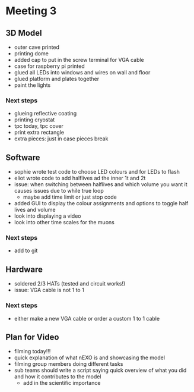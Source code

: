 # Meeting 3

## 3D Model
- outer cave printed
- printing dome
- added cap to put in the screw terminal for VGA cable
- case for raspberry pi printed
- glued all LEDs into windows and wires on wall and floor
- glued platform and plates together
- paint the lights

### Next steps
- glueing reflective coating
- printing cryostat
- tpc today, tpc cover
- print extra rectangle
- extra pieces: just in case pieces break

## Software
- sophie wrote test code to choose LED colours and for LEDs to flash
- eliot wrote code to add halflives ad the inner 1t and 2t
- issue: when switching between halflives and which volume you want it causes issues due to while true loop
  - maybe add time limit or just stop code
- added GUI to display the colour assignments and options to toggle half lives and volume
- look into displaying a video
- look into other time scales for the muons

### Next steps
- add to git

## Hardware
- soldered 2/3 HATs (tested and circuit works!)
- issue: VGA cable is not 1 to 1

### Next steps
- either make a new VGA cable or order a custom 1 to 1 cable

## Plan for Video
- filming today!!!
- quick explanation of what nEXO is and showcasing the model
- filming group members doing different tasks
- sub teams should write a script saying quick overview of what you did and how it contributes to the model
  - add in the scientific importance

  
